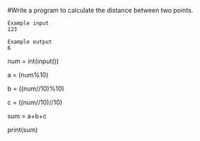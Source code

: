 #Write a program to calculate the distance between two points.
```
Example input
123

Example output
6
```

num = int(input())

a = (num%10) 

b = ((num//10)%10)

c = ((num//10)//10) 

sum = a+b+c 

print(sum)
